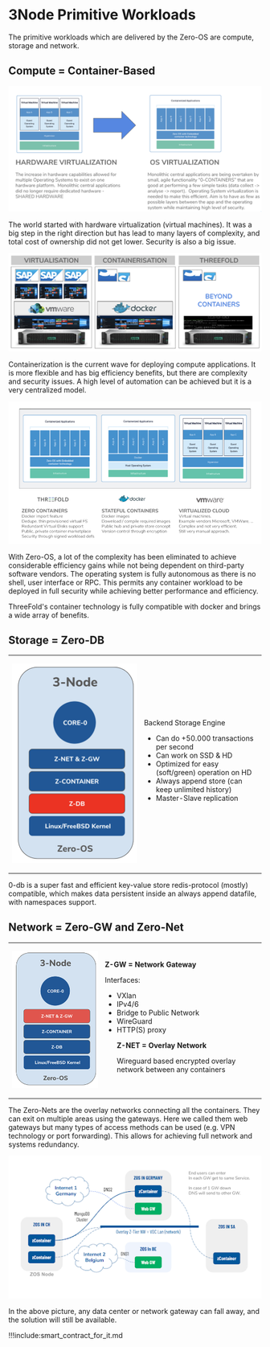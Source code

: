 # 3Node Primitive Workloads

The primitive workloads which are delivered by the Zero-OS are compute, storage and network.

<!-- tabs:start -->
## Compute = Container-Based

![alt_text](img/hw_os_virtualization.png)

The world started with hardware virtualization (virtual machines). It was a big step in the right direction but has lead to many layers of complexity, and total cost of ownership did not get lower. Security is also a big issue.

![alt_text](img/virtualization_containers_threefold.png)

Containerization is the current wave for deploying compute applications. It is more flexible and has big efficiency benefits, but there are complexity and security issues. A high level of automation can be achieved but it is a very centralized model.

![alt_text](img/tf_containers.png)

With Zero-OS, a lot of the complexity has been eliminated to achieve considerable efficiency gains while not being dependent on third-party software vendors. The operating system is fully autonomous as there is no shell, user interface or RPC. This permits any container workload to be deployed in full security while achieving better performance and efficiency. 

ThreeFold's container technology is fully compatible with docker and brings a wide array of benefits.

##  **Storage = Zero-DB**


<table border="0">
  <tr>
   <td>

![alt_text](img/zero_db.png ':size=250x400')   </td>
   <td>
    Backend Storage Engine
<ul>

<li>Can do +50.000 transactions per second

<li>Can work on SSD & HD

<li>Optimized for easy (soft/green) operation on HD

<li>Always append store (can keep unlimited history)

<li>Master-Slave replication
</li>
</ul>
   </td>
  </tr>
</table>

0-db is a super fast and efficient key-value store redis-protocol (mostly) compatible, which makes data persistent inside an always append datafile, with namespaces support.


## **Network = Zero-GW and Zero-Net**


<table border="0">
  <tr>
   <td>
    
![alt_text](img/0_net_0_gw.png)

   </td>
   <td>
    <strong>Z-GW = Network Gateway</strong>
<p>

Interfaces:
<ul>

<li>VXlan

<li>IPv4/6

<li>Bridge to Public Network

<li>WireGuard

<li>HTTP(S) proxy
<p>
<strong>Z-NET =  Overlay Network</strong>
<p>
Wireguard based encrypted overlay network between any containers
</li>
</ul>
   </td>
  </tr>
</table>

 The Zero-Nets are the overlay networks connecting all the containers. They can exit on multiple areas using the gateways. Here we called them web gateways but many types of access methods can be used (e.g. VPN technology or port forwarding). This allows for achieving full network and systems redundancy.

 ![alt_text](img/overlay_network.png)

In the above picture, any data center or network gateway can fall away, and the solution will still be available.

<!-- tabs:end -->

!!!include:smart_contract_for_it.md
